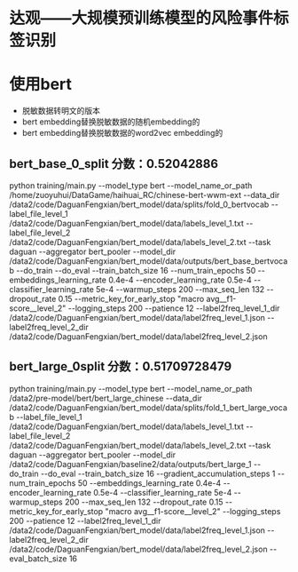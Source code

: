 # 达观——大规模预训练模型的风险事件标签识别

# 使用bert

- 脱敏数据转明文的版本
- bert embedding替换脱敏数据的随机embedding的
- bert embedding替换脱敏数据的word2vec embedding的

## bert_base_0_split 分数：0.52042886
python training/main.py --model_type bert --model_name_or_path /home/zuoyuhui/DataGame/haihuai_RC/chinese-bert-wwm-ext  --data_dir /data2/code/DaguanFengxian/bert_model/data/splits/fold_0_bertvocab  --label_file_level_1 /data2/code/DaguanFengxian/bert_model/data/labels_level_1.txt --label_file_level_2 /data2/code/DaguanFengxian/bert_model/data/labels_level_2.txt --task daguan --aggregator bert_pooler --model_dir /data2/code/DaguanFengxian/bert_model/data/outputs/bert_base_bertvocab  --do_train --do_eval --train_batch_size 16 --num_train_epochs 50 --embeddings_learning_rate 0.4e-4 --encoder_learning_rate 0.5e-4 --classifier_learning_rate 5e-4 --warmup_steps 200 --max_seq_len 132 --dropout_rate 0.15 --metric_key_for_early_stop "macro avg__f1-score__level_2" --logging_steps 200 --patience 12 --label2freq_level_1_dir /data2/code/DaguanFengxian/bert_model/data/label2freq_level_1.json --label2freq_level_2_dir /data2/code/DaguanFengxian/bert_model/data/label2freq_level_2.json


## bert_large_0split 分数：0.51709728479 
python training/main.py --model_type bert --model_name_or_path /data2/pre-model/bert/bert_large_chinese --data_dir /data2/code/DaguanFengxian/bert_model/data/splits/fold_1_bert_large_vocab --label_file_level_1 /data2/code/DaguanFengxian/bert_model/data/labels_level_1.txt --label_file_level_2 /data2/code/DaguanFengxian/bert_model/data/labels_level_2.txt --task daguan --aggregator bert_pooler --model_dir /data2/code/DaguanFengxian/baseline2/data/outputs/bert_large_1 --do_train --do_eval --train_batch_size 16 --gradient_accumulation_steps 1 --num_train_epochs 50 --embeddings_learning_rate 0.4e-4 --encoder_learning_rate 0.5e-4 --classifier_learning_rate 5e-4 --warmup_steps 200 --max_seq_len 132 --dropout_rate 0.15 --metric_key_for_early_stop "macro avg__f1-score__level_2" --logging_steps 200 --patience 12 --label2freq_level_1_dir /data2/code/DaguanFengxian/bert_model/data/label2freq_level_1.json --label2freq_level_2_dir /data2/code/DaguanFengxian/bert_model/data/label2freq_level_2.json --eval_batch_size 16

